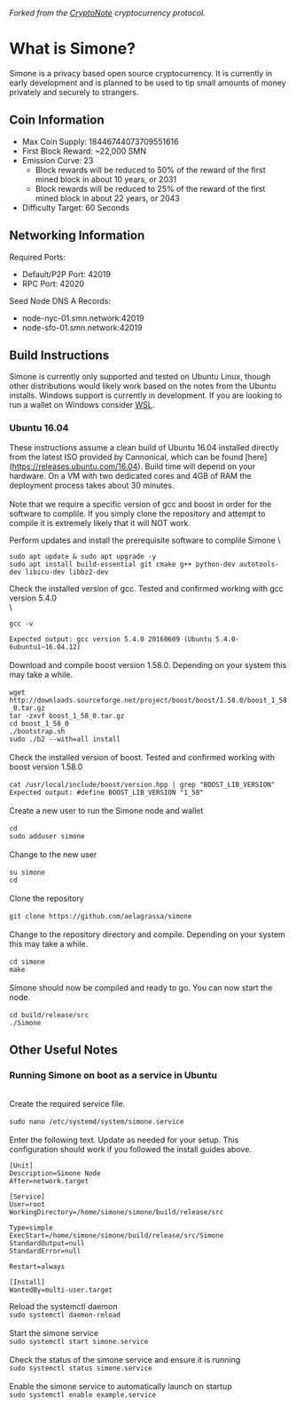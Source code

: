 *Forked from the [CryptoNote](https://github.com/cryptonotefoundation/cryptonote) cryptocurrency protocol.*
<br>
# **What is Simone?**
Simone is a privacy based open source cryptocurrency. It is currently in early development and is planned to be used to tip small amounts of money privately and securely to strangers.

## **Coin Information**<br>
- Max Coin Supply: 18446744073709551616<br>
- First Block Reward: ~22,000 SMN
- Emission Curve: 23
   - Block rewards will be reduced to 50% of the reward of the first mined block in about 10 years, or 2031
   - Block rewards will be reduced to 25% of the reward of the first mined block in about 22 years, or 2043
- Difficulty Target: 60 Seconds

## **Networking Information**
Required Ports:
- Default/P2P Port: 42019
- RPC Port: 42020

Seed Node DNS A Records:
- node-nyc-01.smn.network:42019
- node-sfo-01.smn.network:42019

## **Build Instructions**
Simone is currently only supported and tested on Ubuntu Linux, though other distributions would likely work based on the notes from the Ubuntu installs. Windows support is currently in development. If you are looking to run a wallet on Windows consider [WSL](https://docs.microsoft.com/en-us/windows/wsl/install).

### Ubuntu 16.04

These instructions assume a clean build of Ubuntu 16.04 installed directly from the latest ISO provided by Cannonical, which can be found [here] (https://releases.ubuntu.com/16.04). Build time will depend on your hardware. On a VM with two dedicated cores and 4GB of RAM the deployment process takes about 30 minutes.\
\
Note that we require a specific version of gcc and boost in order for the software to complile. If you simply clone the repository
and attempt to compile it is extremely likely that it will NOT work.

Perform updates and install the prerequisite software to complile Simone
\
```
sudo apt update & sudo apt upgrade -y
sudo apt install build-essential git cmake g++ python-dev autotools-dev libicu-dev libbz2-dev
```
Check the installed version of gcc. Tested and confirmed working with gcc version 5.4.0 \
\
```
gcc -v
```
`Expected output: gcc version 5.4.0 20160609 (Ubuntu 5.4.0-6ubuntu1~16.04.12)`\
\
Download and compile boost version 1.58.0. Depending on your system this may take a while. \
\
`wget http://downloads.sourceforge.net/project/boost/boost/1.58.0/boost_1_58_0.tar.gz` \
`tar -zxvf boost_1_58_0.tar.gz` \
`cd boost_1_58_0` \
`./bootstrap.sh` \
`sudo ./b2 --with=all install` \
\
Check the installed version of boost. Tested and confirmed working with boost version 1.58.0 \
\
`cat /usr/local/include/boost/version.hpp | grep "BOOST_LIB_VERSION"` \
`Expected output: #define BOOST_LIB_VERSION "1_58"` \
\
Create a new user to run the Simone node and wallet \
\
`cd`\
`sudo adduser simone`\
\
Change to the new user\
\
`su simone`\
`cd`\
\
Clone the repository\
\
`git clone https://github.com/aelagrassa/simone` \
\
Change to the repository directory and compile. Depending on your system this may take a while.\
\
`cd simone` \
`make` \
\
Simone should now be compiled and ready to go. You can now start the node. \
\
`cd build/release/src` \
`./Simone`

## **Other Useful Notes**
### Running Simone on boot as a service in Ubuntu
\
Create the required service file.\
\
`sudo nano /etc/systemd/system/simone.service`\
\
Enter the following text. Update as needed for your setup. This configuration should work if you followed the install guides above.
```
[Unit]
Description=Simone Node
After=network.target

[Service]
User=root
WorkingDirectory=/home/simone/simone/build/release/src

Type=simple
ExecStart=/home/simone/simone/build/release/src/Simone
StandardOutput=null
StandardError=null

Restart=always

[Install]
WantedBy=multi-user.target
```
Reload the systemctl daemon\
`sudo systemctl daemon-reload`\
\
Start the simone service\
`sudo systemctl start simone.service`\
\
Check the status of the simone service and ensure it is running\
`sudo systemctl status simone.service`\
\
Enable the simone service to automatically launch on startup\
`sudo systemctl enable example.service`
